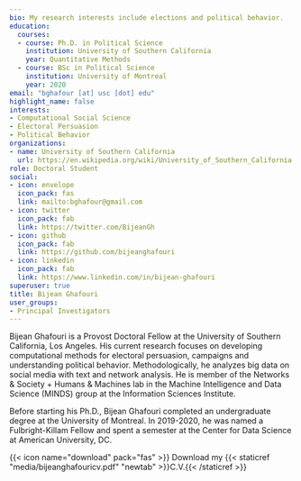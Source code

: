 ```yaml
---
bio: My research interests include elections and political behavior.
education:
  courses:
  - course: Ph.D. in Political Science
    institution: University of Southern California
    year: Quantitative Methods
  - course: BSc in Political Science
    institution: University of Montreal
    year: 2020
email: "bghafour [at] usc [dot] edu"
highlight_name: false
interests:
- Computational Social Science
- Electoral Persuasion
- Political Behavior
organizations:
- name: University of Southern California
  url: https://en.wikipedia.org/wiki/University_of_Southern_California
role: Doctoral Student
social:
- icon: envelope
  icon_pack: fas
  link: mailto:bghafour@gmail.com
- icon: twitter
  icon_pack: fab
  link: https://twitter.com/BijeanGh
- icon: github
  icon_pack: fab
  link: https://github.com/bijeanghafouri
- icon: linkedin
  icon_pack: fab
  link: https://www.linkedin.com/in/bijean-ghafouri
superuser: true
title: Bijean Ghafouri
user_groups:
- Principal Investigators
---
```


Bijean Ghafouri is a Provost Doctoral Fellow at the University of Southern California, Los Angeles. His current research focuses on developing computational methods for electoral persuasion, campaigns and understanding political behavior. Methodologically, he analyzes big data on social media with text and network analysis. He is member of the Networks & Society + Humans & Machines lab in the Machine Intelligence and Data Science (MINDS) group at the Information Sciences Institute. 

Before starting his Ph.D., Bijean Ghafouri completed an undergraduate degree at the University of Montreal. In 2019-2020, he was named a Fulbright-Killam Fellow and spent a semester at the Center for Data Science at American University, DC.

{{< icon name="download" pack="fas" >}} Download my {{< staticref "media/bijeanghafouricv.pdf" "newtab" >}}C.V.{{< /staticref >}}
